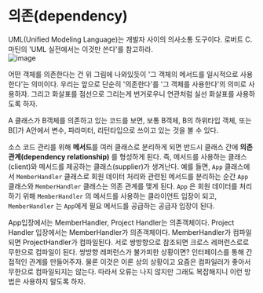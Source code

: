 # 의존(dependency)
UML(Unified Modeling Language)는 개발자 사이의 의사소통 도구이다. 로버트 C.마틴의 'UML 실전에서는 이것만 쓴다'를 참고하라.  
![image](https://user-images.githubusercontent.com/68311318/123454117-2baab180-d61b-11eb-92bb-59f41ff76a42.png)  

어떤 객체를 의존한다는 건 위 그림에 나와있듯이 '그 객체의 메서드를 일시적으로 사용한다'는 의미이다. 우리는 앞으로 단순히 '의존한다'를 '그 객체를 사용한다'의 의미로 사용하자. 그리고 화살표를 점선으로 그리는게 번거로우니 연관처럼 실선 화살표를 사용하도록 하자.  

A 클래스가 B객체를 의존하고 있는 코드를 보면, 보통 B객체, B의 하위타입 객체, 또는 B[]가 A안에서 변수, 파라미터, 리턴타입으로 쓰이고 있는 것을 볼 수 있다.  

소스 코드 관리를 위해 **메서드**를 여러 클래스로 분리하게 되면 반드시 클래스 간에 **의존 관계(dependency relationship)** 를 형성하게 된다. 즉, 메서드를 사용하는 클래스(client)와 메서드를 제공하는 클래스(supplier)가 생겨난다. 예를 들면, `App` 클래스에서 `MemberHandler` 클래스로 회원 데이터 처리와 관련된 메서드를 분리하는 순간 `App` 클래스와 `MemberHandler` 클래스는 의존 관계를 맺게 된다. `App` 은 회원 데이터를 처리하기 위해 `MemberHandler` 의 메서드를 사용하는 클라이언트 입장이 되고,
`MemberHandler` 는 `App`에게 필요 메서드를 공급하는 공급자 입장이 된다.  

App입장에서는 MemberHandler, Project Handler는 의존객체이다. Project Handler 입장에서는 MemberHandler가 의존객체이다. MemberHandler가 컴파일되면 ProjectHandler가 컴파일된다. 서로 쌍방향으로 참조되면 크로스 레퍼런스로로 무한으로 컴파일이 된다. 쌍방향 레퍼런스가 불가피한 상황이면? 인터페이스를 통해 간접적인 관계를 만들어주자. 물론 이것은 이론 상의 상황이고 요즘은 컴파일러가 좋아서 무한으로 컴파일되지는 않는다. 따라서 오류는 나지 않지만 그래도 복잡해지니 이런 방법은 사용하지 말도록 하자.  